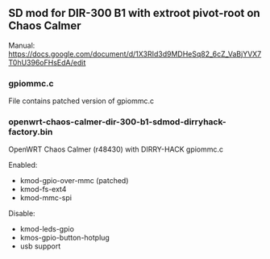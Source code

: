## SD mod for DIR-300 B1 with extroot pivot-root on Chaos Calmer
Manual: https://docs.google.com/document/d/1X3RId3d9MDHeSq82_6cZ_VaBjYVX7T0hU396oFHsEdA/edit

### gpiommc.c ###
File contains patched version of gpiommc.c

### openwrt-chaos-calmer-dir-300-b1-sdmod-dirryhack-factory.bin ###
OpenWRT Chaos Calmer (r48430) with DIRRY-HACK gpiommc.c

Enabled:
* kmod-gpio-over-mmc (patched)
* kmod-fs-ext4
* kmod-mmc-spi

Disable:
* kmod-leds-gpio
* kmos-gpio-button-hotplug
* usb support
